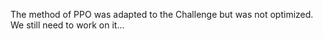 The method of PPO was adapted to the Challenge but was not optimized.  
We still need to work on it...